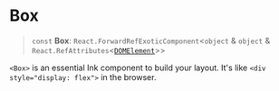# Box

> `const` **Box**: `React.ForwardRefExoticComponent`\<`object` & `object` & `React.RefAttributes`\<[`DOMElement`](../type-aliases/DOMElement.md)\>\>

`<Box>` is an essential Ink component to build your layout. It's like `<div style="display: flex">` in the browser.
